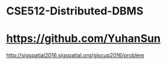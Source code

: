 # CSE512-Distributed-DBMS
# https://github.com/YuhanSun 
http://sigspatial2016.sigspatial.org/giscup2016/problem
